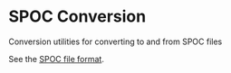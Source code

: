 # SPOC Conversion

Conversion utilities for converting to and from SPOC files

See the [SPOC file format](https://gitlab.com/jeffsp/spoc).
